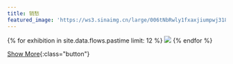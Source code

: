 ```yaml
---
title: 销愁
featured_image: 'https://ws3.sinaimg.cn/large/006tNbRwly1fxaxjiumpwj318z0u0at2.jpg'
---
```


<div class="gallery" data-columns="4">
    {% for exhibition in site.data.flows.pastime limit: 12 %}
        <img src="{{ exhibition.img | replace: bmiddle, large }}">
    {% endfor %}
</div>

[Show More](/pastime-archive){:class="button"}
